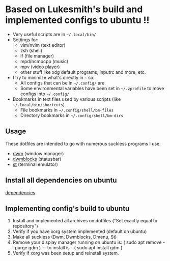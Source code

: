 # Based on Lukesmith's build and implemented configs to ubuntu !!

- Very useful scripts are in `~/.local/bin/`
- Settings for:
	- vim/nvim (text editor)
	- zsh (shell)
	- lf (file manager)
	- mpd/ncmpcpp (music)
	- mpv (video player)
	- other stuff like xdg default programs, inputrc and more, etc.
- I try to minimize what's directly in `~` so:
	- All configs that can be in `~/.config/` are.
	- Some environmental variables have been set in `~/.zprofile` to move configs into `~/.config/`
- Bookmarks in text files used by various scripts (like `~/.local/bin/shortcuts`)
	- File bookmarks in `~/.config/shell/bm-files`
	- Directory bookmarks in `~/.config/shell/bm-dirs`

## Usage

These dotfiles are intended to go with numerous suckless programs I use:

- [dwm](https://github.com/muelthebest/dwm) (window manager)
- [dwmblocks](https://github.com/muelthebest/dwmblocks) (statusbar)
- [st](https://github.com/muelthebest/st) (terminal emulator)


## Install all dependencies on ubuntu

[dependencies](https://github.com/LukeSmithxyz/LARBS/blob/master/progs.csv).

## Implementing config's build to ubuntu 

1. Install and implemented all archives on dotfiles ("Set exactly equal to repository")
2. Verify if you have xorg system implemented (default on ubuntu)
3. Make all suckless (Dwm, Dwmblocks, Dmenu, St)
4. Remove your display manager running on ubuntu is: ( sudo apt remove --purge gdm ) -- to install is - ( sudo apt install gdm ) 
5. Verify if xorg was been setup and reinstall system. 
